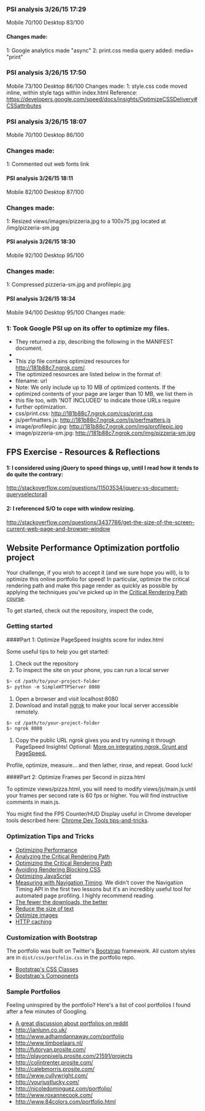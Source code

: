 ### PSI analysis 3/26/15 17:29
Mobile 70/100
Desktop 83/100
#### Changes made:
1: Google analytics made "async"
2: print.css media query added: media= "print"

### PSI analysis 3/26/15 17:50
Mobile 73/100
Desktop 86/100
Changes made:
1: style.css code moved inline, within style tags within index.html
	Reference: https://developers.google.com/speed/docs/insights/OptimizeCSSDelivery#CSSattributes

### PSI analysis 3/26/15 18:07
Mobile 70/100
Desktop 86/100
### Changes made:
1: Commented out web fonts link

#### PSI analysis 3/26/15 18:11
Mobile 82/100
Desktop 87/100
### Changes made:
1: Resized views/images/pizzeria.jpg to a 100x75 jpg located at /img/pizzeria-sm.jpg

#### PSI analysis 3/26/15 18:30
Mobile 92/100
Desktop 95/100
### Changes made:
1: Compressed pizzeria-sm.jpg and profilepic.jpg

#### PSI analysis 3/26/15 18:34
Mobile 94/100
Desktop 95/100
Changes made:
### 1: Took Google PSI up on its offer to optimize my files.
 * They returned a zip, describing the following in the MANIFEST document.
 * 	
 * This zip file contains optimized resources for http://181b88c7.ngrok.com/.
 * The optimized resources are listed below in the format of: 
 * filename: url
 * Note: We only include up to 10 MB of optimized contents. If the
 * optimized contents of your page are larger than 10 MB, we list them in
 * this file too, with 'NOT INCLUDED' to indicate those URLs require
 * further optimization.
 * css/print.css: http://181b88c7.ngrok.com/css/print.css
 * js/perfmatters.js: http://181b88c7.ngrok.com/js/perfmatters.js
 * image/profilepic.jpg: http://181b88c7.ngrok.com/img/profilepic.jpg
 * image/pizzeria-sm.jpg: http://181b88c7.ngrok.com/img/pizzeria-sm.jpg



## FPS Exercise - Resources & Reflections
#### 1: I considered using jQuery to speed things up, until I read how it tends to do quite the contrary:
http://stackoverflow.com/questions/11503534/jquery-vs-document-queryselectorall

#### 2: I referenced S/O to cope with window resizing.
http://stackoverflow.com/questions/3437786/get-the-size-of-the-screen-current-web-page-and-browser-window









## Website Performance Optimization portfolio project

Your challenge, if you wish to accept it (and we sure hope you will), is to optimize this online portfolio for speed! In particular, optimize the critical rendering path and make this page render as quickly as possible by applying the techniques you've picked up in the [Critical Rendering Path course](https://www.udacity.com/course/ud884).

To get started, check out the repository, inspect the code,

### Getting started

####Part 1: Optimize PageSpeed Insights score for index.html

Some useful tips to help you get started:

1. Check out the repository
1. To inspect the site on your phone, you can run a local server

  ```bash
  $> cd /path/to/your-project-folder
  $> python -m SimpleHTTPServer 8080
  ```

1. Open a browser and visit localhost:8080
1. Download and install [ngrok](https://ngrok.com/) to make your local server accessible remotely.

  ``` bash
  $> cd /path/to/your-project-folder
  $> ngrok 8080
  ```

1. Copy the public URL ngrok gives you and try running it through PageSpeed Insights! Optional: [More on integrating ngrok, Grunt and PageSpeed.](http://www.jamescryer.com/2014/06/12/grunt-pagespeed-and-ngrok-locally-testing/)

Profile, optimize, measure... and then lather, rinse, and repeat. Good luck!

####Part 2: Optimize Frames per Second in pizza.html

To optimize views/pizza.html, you will need to modify views/js/main.js until your frames per second rate is 60 fps or higher. You will find instructive comments in main.js. 

You might find the FPS Counter/HUD Display useful in Chrome developer tools described here: [Chrome Dev Tools tips-and-tricks](https://developer.chrome.com/devtools/docs/tips-and-tricks).

### Optimization Tips and Tricks
* [Optimizing Performance](https://developers.google.com/web/fundamentals/performance/ "web performance")
* [Analyzing the Critical Rendering Path](https://developers.google.com/web/fundamentals/performance/critical-rendering-path/analyzing-crp.html "analyzing crp")
* [Optimizing the Critical Rendering Path](https://developers.google.com/web/fundamentals/performance/critical-rendering-path/optimizing-critical-rendering-path.html "optimize the crp!")
* [Avoiding Rendering Blocking CSS](https://developers.google.com/web/fundamentals/performance/critical-rendering-path/render-blocking-css.html "render blocking css")
* [Optimizing JavaScript](https://developers.google.com/web/fundamentals/performance/critical-rendering-path/adding-interactivity-with-javascript.html "javascript")
* [Measuring with Navigation Timing](https://developers.google.com/web/fundamentals/performance/critical-rendering-path/measure-crp.html "nav timing api"). We didn't cover the Navigation Timing API in the first two lessons but it's an incredibly useful tool for automated page profiling. I highly recommend reading.
* <a href="https://developers.google.com/web/fundamentals/performance/optimizing-content-efficiency/eliminate-downloads.html">The fewer the downloads, the better</a>
* <a href="https://developers.google.com/web/fundamentals/performance/optimizing-content-efficiency/optimize-encoding-and-transfer.html">Reduce the size of text</a>
* <a href="https://developers.google.com/web/fundamentals/performance/optimizing-content-efficiency/image-optimization.html">Optimize images</a>
* <a href="https://developers.google.com/web/fundamentals/performance/optimizing-content-efficiency/http-caching.html">HTTP caching</a>

### Customization with Bootstrap
The portfolio was built on Twitter's <a href="http://getbootstrap.com/">Bootstrap</a> framework. All custom styles are in `dist/css/portfolio.css` in the portfolio repo.

* <a href="http://getbootstrap.com/css/">Bootstrap's CSS Classes</a>
* <a href="http://getbootstrap.com/components/">Bootstrap's Components</a>

### Sample Portfolios

Feeling uninspired by the portfolio? Here's a list of cool portfolios I found after a few minutes of Googling.

* <a href="http://www.reddit.com/r/webdev/comments/280qkr/would_anybody_like_to_post_their_portfolio_site/">A great discussion about portfolios on reddit</a>
* <a href="http://ianlunn.co.uk/">http://ianlunn.co.uk/</a>
* <a href="http://www.adhamdannaway.com/portfolio">http://www.adhamdannaway.com/portfolio</a>
* <a href="http://www.timboelaars.nl/">http://www.timboelaars.nl/</a>
* <a href="http://futoryan.prosite.com/">http://futoryan.prosite.com/</a>
* <a href="http://playonpixels.prosite.com/21591/projects">http://playonpixels.prosite.com/21591/projects</a>
* <a href="http://colintrenter.prosite.com/">http://colintrenter.prosite.com/</a>
* <a href="http://calebmorris.prosite.com/">http://calebmorris.prosite.com/</a>
* <a href="http://www.cullywright.com/">http://www.cullywright.com/</a>
* <a href="http://yourjustlucky.com/">http://yourjustlucky.com/</a>
* <a href="http://nicoledominguez.com/portfolio/">http://nicoledominguez.com/portfolio/</a>
* <a href="http://www.roxannecook.com/">http://www.roxannecook.com/</a>
* <a href="http://www.84colors.com/portfolio.html">http://www.84colors.com/portfolio.html</a>

